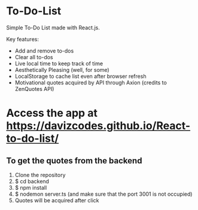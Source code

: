# To-Do-List

Simple To-Do List made with React.js.

Key features:
- Add and remove to-dos
- Clear all to-dos
- Live local time to keep track of time
- Aesthetically Pleasing (well, for some)
- LocalStorage to cache list even after browser refresh
- Motivational quotes acquired by API through Axion (credits to ZenQuotes API)

# Access the app at https://davizcodes.github.io/React-to-do-list/

## To get the quotes from the backend
1. Clone the repository
2. $ cd backend
3. $ npm install
4. $ nodemon server.ts (and make sure that the port 3001 is not occupied)
5. Quotes will be acquired after click
